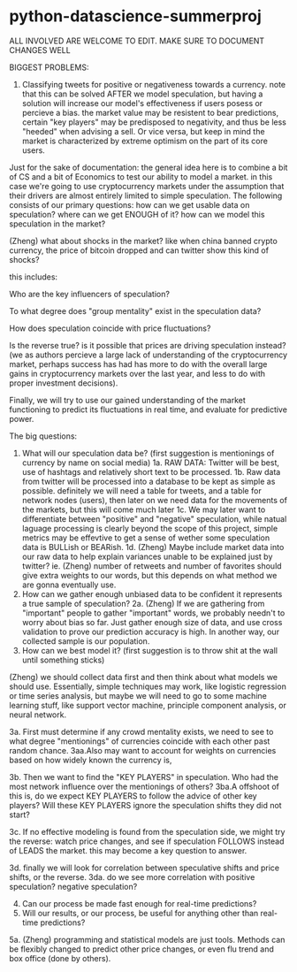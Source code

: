 # python-datascience-summerproj
ALL INVOLVED ARE WELCOME TO EDIT. MAKE SURE TO DOCUMENT CHANGES WELL


BIGGEST PROBLEMS:
1. Classifying tweets for positive or negativeness towards a currency. note that this can be solved AFTER we
model speculation, but having a solution will increase our model's effectiveness if users posess or percieve
a bias. the market value may be resistent to bear predictions, certain "key players" may be predisposed to 
negativity, and thus be less "heeded" when advising a sell. Or vice versa, but keep in mind the market is 
characterized by extreme optimism on the part of its core users.


Just for the sake of documentation: the general idea here is to combine a bit of CS and a bit of Economics to 
test our ability to model a market. in this case we're going to use cryptocurrency markets under the assumption
that their drivers are almost entirely limited to simple speculation. The following consists of our primary
questions: how can we get usable data on speculation? where can we get ENOUGH of it? how can we model this 
speculation in the market? 

(Zheng) what about shocks in the market? like when china banned crypto currency, the price of bitcoin dropped and 
can twitter show this kind of shocks?

this includes: 

Who are the key influencers of speculation? 

To what degree does "group mentality" exist in the speculation data? 

How does speculation coincide with price fluctuations?

Is the reverse true? is it possible that prices are driving speculation instead?(we as authors percieve a large lack
of understanding of the cryptocurrency market, perhaps success has had has more to do with the overall large gains
in cryptocurrency markets over the last year, and less to do with proper investment decisions).


Finally, we will try to use our gained understanding of the market functioning to predict its fluctuations
in real time, and evaluate for predictive power.



The big questions:
1. What will our speculation data be? (first suggestion is mentionings of currency by name on social media)
  1a. RAW DATA: Twitter will be best, use of hashtags and relatively short text to be processed.
  1b. Raw data from twitter will be processed into a database to be kept as simple as possible. definitely
      we will need a table for tweets, and a table for network nodes (users), then later on we need data
      for the movements of the markets, but this will come much later
  1c. We may later want to differentiate between "positive" and "negative" speculation, while natual laguage
      processing is clearly beyond the scope of this project, simple metrics may be effevtive to get a sense
      of wether some speculation data is BULLish or BEARish. 
  1d. (Zheng) Maybe include market data into our raw data to help explain variances unable to be explained just by twitter?
  ie. (Zheng) number of retweets and number of favorites should give extra weights to our words, but this 
      depends on what method we are gonna eventually use.
2. How can we gather enough unbiased data to be confident it represents a true sample of speculation?
  2a. (Zheng) If we are gathering from "important" people to gather "important" words, we probably needn't to worry about bias so far.
      Just gather enough size of data, and use cross validation to prove our prediction accuracy is high. In another way, our collected
      sample is our population.
3. How can we best model it? (first suggestion is to throw shit at the wall until something sticks)
  
  (Zheng) we should collect data first and then think about what models we should use. Essentially, simple techniques may work,
  like logistic regression or time series analysis, but maybe we will need to go to some machine learning stuff, like support
  vector machine, principle component analysis, or neural network.

  3a. First must determine if any crowd mentality exists, we need to see to what degree "mentionings" of
      currencies coincide with each other past random chance.
      3aa.Also may want to account for weights on currencies based on how widely known the currency is,
      
  3b. Then we want to find the "KEY PLAYERS" in speculation. Who had the most network influence over
      the mentionings of others?
      3ba.A offshoot of this is, do we expect KEY PLAYERS to follow the advice of other key players?
          Will these KEY PLAYERS ignore the speculation shifts they did not start?
          
  3c. If no effective modeling is found from the speculation side, we might try the reverse: watch price changes,
      and see if speculation FOLLOWS instead of LEADS the market. this may become a key question to answer.
  
  3d. finally we will look for correlation between speculative shifts and price shifts, or the reverse.
      3da. do we see more correlation with positive speculation? negative speculation? 
 
4. Can our process be made fast enough for real-time predictions?
5. Will our results, or our process, be useful for anything other than real-time predictions?

  5a. (Zheng) programming and statistical models are just tools. Methods can be flexibly changed to predict other 
      price changes, or even flu trend and box office (done by others).
